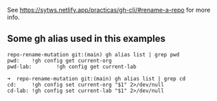 See <https://sytws.netlify.app/practicas/gh-cli/#rename-a-repo> for more info.

## Some gh alias used in this examples

```
repo-rename-mutation git:(main) gh alias list | grep pwd
pwd:    !gh config get current-org
pwd-lab:        !gh config get current-lab
```

```
➜  repo-rename-mutation git:(main) gh alias list | grep cd 
cd:     !gh config set current-org "$1" 2>/dev/null
cd-lab: !gh config set current-lab "$1" 2>/dev/null
```